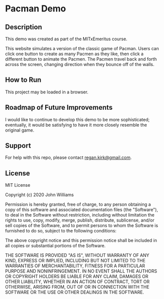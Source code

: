 # Pacman Demo

<h2>Description</h2>

This demo was created as part of the MITxEmeritus course.

This website simulates a version of the classic game of Pacman. Users can click one button to create as many Pacmen as they like, then click a different button to animate the Pacmen. The Pacmen travel back and forth across the screen, changing direction when they bounce off of the walls.

<h2>How to Run</h2>

This project may be loaded in a browser.

<h2>Roadmap of Future Improvements</h2>

I would like to continue to develop this demo to be more sophisticated; eventually, it would be satisfying to have it more closely resemble the original game.

<h2>Support</h2>

For help with this repo, please contact regan.kirk@gmail.com.

<h2>License</h2>

MIT License

Copyright (c) 2020 John Williams

Permission is hereby granted, free of charge, to any person obtaining a copy
of this software and associated documentation files (the "Software"), to deal
in the Software without restriction, including without limitation the rights
to use, copy, modify, merge, publish, distribute, sublicense, and/or sell
copies of the Software, and to permit persons to whom the Software is
furnished to do so, subject to the following conditions:

The above copyright notice and this permission notice shall be included in all
copies or substantial portions of the Software.

THE SOFTWARE IS PROVIDED "AS IS", WITHOUT WARRANTY OF ANY KIND, EXPRESS OR
IMPLIED, INCLUDING BUT NOT LIMITED TO THE WARRANTIES OF MERCHANTABILITY,
FITNESS FOR A PARTICULAR PURPOSE AND NONINFRINGEMENT. IN NO EVENT SHALL THE
AUTHORS OR COPYRIGHT HOLDERS BE LIABLE FOR ANY CLAIM, DAMAGES OR OTHER
LIABILITY, WHETHER IN AN ACTION OF CONTRACT, TORT OR OTHERWISE, ARISING FROM,
OUT OF OR IN CONNECTION WITH THE SOFTWARE OR THE USE OR OTHER DEALINGS IN THE
SOFTWARE.
